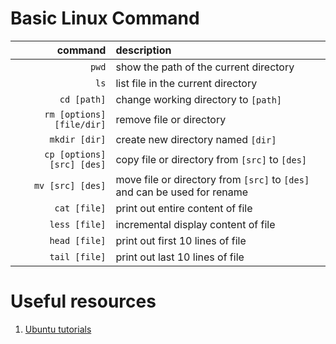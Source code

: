 # Basic Linux Command
| command | description  | 
|---:|:---|
|`pwd`| show the path of the current directory |
|`ls`| list file in the current directory  | 
|`cd [path]`| change working directory to `[path]`|
|`rm [options][file/dir]`| remove file or directory|  
|`mkdir [dir]`| create new directory named `[dir]`|
|`cp [options] [src] [des]`| copy file or directory from `[src]` to `[des]`|
|`mv [src] [des]`| move file or directory from `[src]` to `[des]` and can be used for rename|
|`cat [file]`| print out entire content of file|
|`less [file]`| incremental display content of file |
|`head [file]`| print out first 10 lines of file |
|`tail [file]`| print out last 10 lines of file |

# Useful resources
1. [Ubuntu tutorials](https://ubuntu.com/tutorials)
